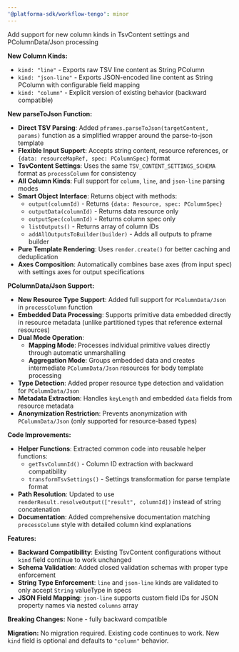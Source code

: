 ```yaml
---
'@platforma-sdk/workflow-tengo': minor
---
```


Add support for new column kinds in TsvContent settings and PColumnData/Json processing

**New Column Kinds:**
- `kind: "line"` - Exports raw TSV line content as String PColumn
- `kind: "json-line"` - Exports JSON-encoded line content as String PColumn with configurable field mapping
- `kind: "column"` - Explicit version of existing behavior (backward compatible)

**New parseToJson Function:**
- **Direct TSV Parsing**: Added `pframes.parseToJson(targetContent, params)` function as a simplified wrapper around the parse-to-json template
- **Flexible Input Support**: Accepts string content, resource references, or `{data: resourceMapRef, spec: PColumnSpec}` format
- **TsvContent Settings**: Uses the same `TSV_CONTENT_SETTINGS_SCHEMA` format as `processColumn` for consistency
- **All Column Kinds**: Full support for `column`, `line`, and `json-line` parsing modes
- **Smart Object Interface**: Returns object with methods:
  - `output(columnId)` - Returns `{data: Resource, spec: PColumnSpec}`
  - `outputData(columnId)` - Returns data resource only
  - `outputSpec(columnId)` - Returns column spec only
  - `listOutputs()` - Returns array of column IDs
  - `addAllOutputsToBuilder(builder)` - Adds all outputs to pframe builder
- **Pure Template Rendering**: Uses `render.create()` for better caching and deduplication
- **Axes Composition**: Automatically combines base axes (from input spec) with settings axes for output specifications

**PColumnData/Json Support:**
- **New Resource Type Support**: Added full support for `PColumnData/Json` in `processColumn` function
- **Embedded Data Processing**: Supports primitive data embedded directly in resource metadata (unlike partitioned types that reference external resources)
- **Dual Mode Operation**: 
  - **Mapping Mode**: Processes individual primitive values directly through automatic unmarshalling
  - **Aggregation Mode**: Groups embedded data and creates intermediate `PColumnData/Json` resources for body template processing
- **Type Detection**: Added proper resource type detection and validation for `PColumnData/Json`
- **Metadata Extraction**: Handles `keyLength` and embedded `data` fields from resource metadata
- **Anonymization Restriction**: Prevents anonymization with `PColumnData/Json` (only supported for resource-based types)

**Code Improvements:**
- **Helper Functions**: Extracted common code into reusable helper functions:
  - `getTsvColumnId()` - Column ID extraction with backward compatibility
  - `transformTsvSettings()` - Settings transformation for parse template format
- **Path Resolution**: Updated to use `renderResult.resolveOutput(["result", columnId])` instead of string concatenation
- **Documentation**: Added comprehensive documentation matching `processColumn` style with detailed column kind explanations

**Features:**
- **Backward Compatibility**: Existing TsvContent configurations without `kind` field continue to work unchanged
- **Schema Validation**: Added closed validation schemas with proper type enforcement
- **String Type Enforcement**: `line` and `json-line` kinds are validated to only accept `String` valueType in specs
- **JSON Field Mapping**: `json-line` supports custom field IDs for JSON property names via nested `columns` array

**Breaking Changes:** None - fully backward compatible

**Migration:** No migration required. Existing code continues to work. New `kind` field is optional and defaults to `"column"` behavior.

